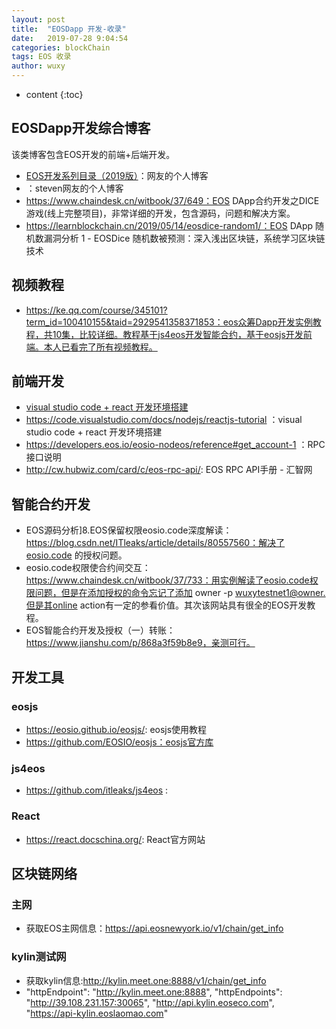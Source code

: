 ```yaml
---
layout: post
title:  "EOSDapp 开发-收录"
date:   2019-07-28 9:04:54
categories: blockChain
tags: EOS 收录
author: wuxy
---
```


* content
{:toc}

## EOSDapp开发综合博客
该类博客包含EOS开发的前端+后端开发。

 - [EOS开发系列目录（2019版）](https://shimo.im/docs/jt2MhxPYTKI6tWnp/read)：网友的个人博客
 - [](https://shaokun11.github.io/)：steven网友的个人博客
 - https://www.chaindesk.cn/witbook/37/649：EOS DApp合约开发之DICE游戏(线上完整项目)，非常详细的开发，包含源码，问题和解决方案。
 - https://learnblockchain.cn/2019/05/14/eosdice-random1/：EOS DApp 随机数漏洞分析 1 - EOSDice 随机数被预测：深入浅出区块链，系统学习区块链技术


## 视频教程
 - https://ke.qq.com/course/345101?term_id=100410155&taid=2929541358371853：eos众筹Dapp开发实例教程，共10集，比较详细。教程基于js4eos开发智能合约，基于eosjs开发前端。本人已看完了所有视频教程。

## 前端开发
- [visual studio code + react 开发环境搭建](https://www.jianshu.com/p/ec7c2bab16cc)
- https://code.visualstudio.com/docs/nodejs/reactjs-tutorial ：visual studio code + react 开发环境搭建
- https://developers.eos.io/eosio-nodeos/reference#get_account-1 ：RPC接口说明
- http://cw.hubwiz.com/card/c/eos-rpc-api/: EOS RPC API手册 - 汇智网

## 智能合约开发
- EOS源码分析]8.EOS保留权限eosio.code深度解读：https://blog.csdn.net/ITleaks/article/details/80557560：解决了eosio.code 的授权问题。
- eosio.code权限使合约间交互：https://www.chaindesk.cn/witbook/37/733：用实例解读了eosio.code权限问题，但是在添加授权的命令忘记了添加 owner -p wuxytestnet1@owner.但是其online action有一定的参看价值。其次该网站具有很全的EOS开发教程。
- EOS智能合约开发及授权（一）转账：https://www.jianshu.com/p/868a3f59b8e9，亲测可行。




## 开发工具

### eosjs
- https://eosio.github.io/eosjs/: eosjs使用教程
- https://github.com/EOSIO/eosjs：eosjs官方库

### js4eos
- https://github.com/itleaks/js4eos :

### React
- https://react.docschina.org/: React官方网站

## 区块链网络

### 主网
- 获取EOS主网信息：https://api.eosnewyork.io/v1/chain/get_info

### kylin测试网
- 获取kylin信息:http://kylin.meet.one:8888/v1/chain/get_info
- "httpEndpoint": "http://kylin.meet.one:8888",
  "httpEndpoints":
  "http://39.108.231.157:30065",
  "http://api.kylin.eoseco.com",
  "https://api-kylin.eoslaomao.com"
